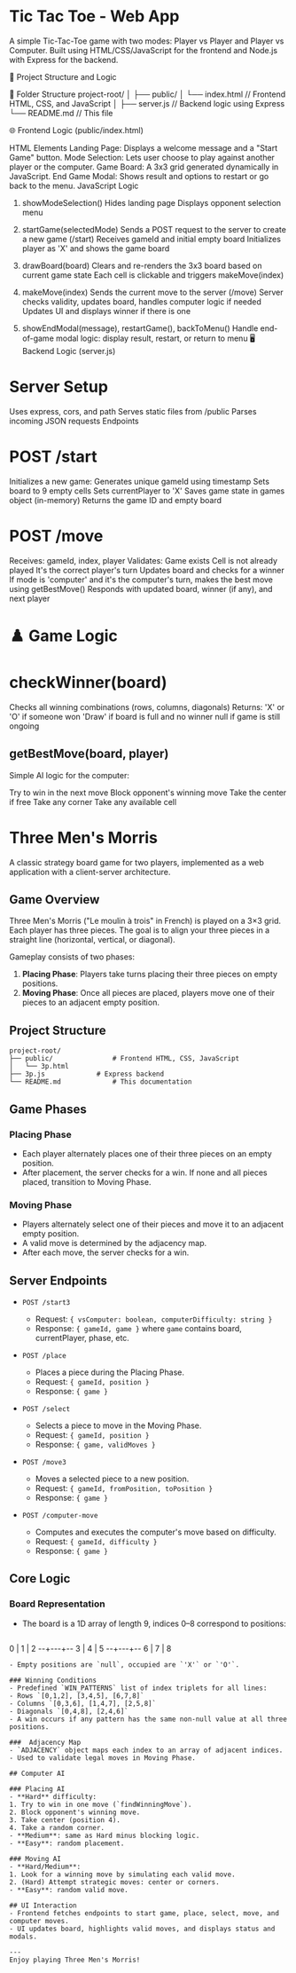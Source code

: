 # Tic Tac Toe - Web App

A simple Tic-Tac-Toe game with two modes: Player vs Player and Player vs Computer. Built using HTML/CSS/JavaScript for the frontend and Node.js with Express for the backend.

🧠 Project Structure and Logic

📁 Folder Structure
project-root/
│
├── public/
│   └── index.html          // Frontend HTML, CSS, and JavaScript
│
├── server.js               // Backend logic using Express
└── README.md               // This file

🌐 Frontend Logic (public/index.html)

HTML Elements
Landing Page: Displays a welcome message and a "Start Game" button.
Mode Selection: Lets user choose to play against another player or the computer.
Game Board: A 3x3 grid generated dynamically in JavaScript.
End Game Modal: Shows result and options to restart or go back to the menu.
JavaScript Logic
1. showModeSelection()
Hides landing page
Displays opponent selection menu

2. startGame(selectedMode)
Sends a POST request to the server to create a new game (/start)
Receives gameId and initial empty board
Initializes player as 'X' and shows the game board

3. drawBoard(board)
Clears and re-renders the 3x3 board based on current game state
Each cell is clickable and triggers makeMove(index)

4. makeMove(index)
Sends the current move to the server (/move)
Server checks validity, updates board, handles computer logic if needed
Updates UI and displays winner if there is one

5. showEndModal(message), restartGame(), backToMenu()
Handle end-of-game modal logic: display result, restart, or return to menu
🖥️ Backend Logic (server.js)

# Server Setup
Uses express, cors, and path
Serves static files from /public
Parses incoming JSON requests
Endpoints

# POST /start

Initializes a new game:
Generates unique gameId using timestamp
Sets board to 9 empty cells
Sets currentPlayer to 'X'
Saves game state in games object (in-memory)
Returns the game ID and empty board

# POST /move

Receives: gameId, index, player
Validates:
Game exists
Cell is not already played
It's the correct player's turn
Updates board and checks for a winner
If mode is 'computer' and it's the computer's turn, makes the best move using getBestMove()
Responds with updated board, winner (if any), and next player


# ♟️ Game Logic # 

# checkWinner(board)
Checks all winning combinations (rows, columns, diagonals)
Returns:
'X' or 'O' if someone won
'Draw' if board is full and no winner
null if game is still ongoing


## getBestMove(board, player)
Simple AI logic for the computer:

Try to win in the next move
Block opponent's winning move
Take the center if free
Take any corner
Take any available cell



# Three Men's Morris

A classic strategy board game for two players, implemented as a web application with a client-server architecture.


## Game Overview

Three Men's Morris ("Le moulin à trois" in French) is played on a 3×3 grid. Each player has three pieces. The goal is to align your three pieces in a straight line (horizontal, vertical, or diagonal).

Gameplay consists of two phases:

1. **Placing Phase**: Players take turns placing their three pieces on empty positions.
2. **Moving Phase**: Once all pieces are placed, players move one of their pieces to an adjacent empty position.

## Project Structure

```
project-root/
├── public/               # Frontend HTML, CSS, JavaScript
│   └── 3p.html
├── 3p.js             # Express backend
└── README.md             # This documentation
```

## Game Phases

### Placing Phase

* Each player alternately places one of their three pieces on an empty position.
* After placement, the server checks for a win. If none and all pieces placed, transition to Moving Phase.

### Moving Phase

* Players alternately select one of their pieces and move it to an adjacent empty position.
* A valid move is determined by the adjacency map.
* After each move, the server checks for a win.

## Server Endpoints

* `POST /start3`

  * Request: `{ vsComputer: boolean, computerDifficulty: string }`
  * Response: `{ gameId, game }` where `game` contains board, currentPlayer, phase, etc.

* `POST /place`

  * Places a piece during the Placing Phase.
  * Request: `{ gameId, position }`
  * Response: `{ game }`

* `POST /select`

  * Selects a piece to move in the Moving Phase.
  * Request: `{ gameId, position }`
  * Response: `{ game, validMoves }`

* `POST /move3`

  * Moves a selected piece to a new position.
  * Request: `{ gameId, fromPosition, toPosition }`
  * Response: `{ game }`

* `POST /computer-move`

  * Computes and executes the computer's move based on difficulty.
  * Request: `{ gameId, difficulty }`
  * Response: `{ game }`

## Core Logic

### Board Representation

* The board is a 1D array of length 9, indices 0–8 correspond to positions:

  ```
  ```

0 | 1 | 2
\--+---+--
3 | 4 | 5
\--+---+--
6 | 7 | 8

```
- Empty positions are `null`, occupied are `'X'` or `'O'`.

### Winning Conditions
- Predefined `WIN_PATTERNS` list of index triplets for all lines:
- Rows `[0,1,2], [3,4,5], [6,7,8]`
- Columns `[0,3,6], [1,4,7], [2,5,8]`
- Diagonals `[0,4,8], [2,4,6]`
- A win occurs if any pattern has the same non-null value at all three positions.

###  Adjacency Map
- `ADJACENCY` object maps each index to an array of adjacent indices.
- Used to validate legal moves in Moving Phase.

## Computer AI

### Placing AI
- **Hard** difficulty:
1. Try to win in one move (`findWinningMove`).
2. Block opponent's winning move.
3. Take center (position 4).
4. Take a random corner.
- **Medium**: same as Hard minus blocking logic.
- **Easy**: random placement.

### Moving AI
- **Hard/Medium**:
1. Look for a winning move by simulating each valid move.
2. (Hard) Attempt strategic moves: center or corners.
- **Easy**: random valid move.

## UI Interaction
- Frontend fetches endpoints to start game, place, select, move, and computer moves.
- UI updates board, highlights valid moves, and displays status and modals.

---
Enjoy playing Three Men's Morris!

```
